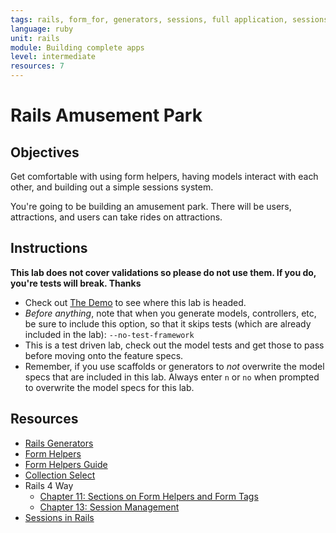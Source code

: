 ```yaml
---
tags: rails, form_for, generators, sessions, full application, sessions
language: ruby
unit: rails
module: Building complete apps
level: intermediate
resources: 7
---
```


# Rails Amusement Park

## Objectives

Get comfortable with using form helpers, having models interact with each other, and building out a simple sessions system.

You're going to be building an amusement park. There will be users, attractions, and users can take rides on attractions.

## Instructions

**This lab does not cover validations so please do not use them. If you do, you're tests will break. Thanks**

* Check out [The Demo](http://amusement-park.herokuapp.com/) to see where this lab is headed.
* <em>Before anything</em>, note that when you generate models, controllers, etc, be sure to include this option, so that it skips tests (which are already included in the lab): `--no-test-framework`
* This is a test driven lab, check out the model tests and get those to pass before moving onto the feature specs.
* Remember, if you use scaffolds or generators to <em>not</em> overwrite the model specs that are included in this lab. Always enter `n` or `no` when prompted to overwrite the model specs for this lab.

## Resources

* [Rails Generators](http://guides.rubyonrails.org/generators.html)
* [Form Helpers](http://api.rubyonrails.org/classes/ActionView/Helpers/FormHelper.html)
* [Form Helpers Guide](http://guides.rubyonrails.org/form_helpers.html)
* [Collection Select](http://stackoverflow.com/questions/8907867/can-someone-explain-collection-select-to-me-in-clear-simple-terms)
* Rails 4 Way
  * [Chapter 11: Sections on Form Helpers and Form Tags](http://beta-library.herokuapp.com/books/the-rails-4-way#page=356)
  * [Chapter 13: Session Management](http://beta-library.herokuapp.com/books/the-rails-4-way#page=445)
* [Sessions in Rails](http://guides.rubyonrails.org/security.html#sessions)
